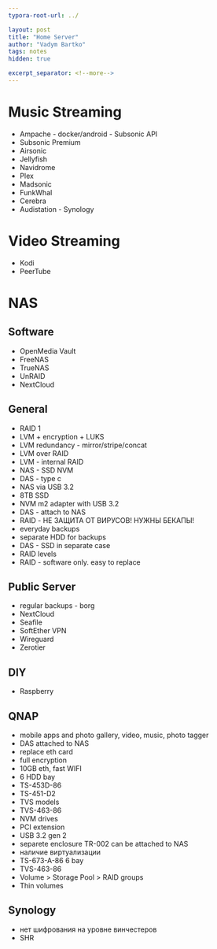 ```yaml
---
typora-root-url: ../

layout: post
title: "Home Server"
author: "Vadym Bartko"
tags: notes
hidden: true

excerpt_separator: <!--more-->
---
```


# Music Streaming
* Ampache - docker/android - Subsonic API
* Subsonic Premium
* Airsonic
* Jellyfish
* Navidrome
* Plex
* Madsonic
* FunkWhal
* Cerebra
* Audistation - Synology

# Video Streaming
* Kodi
* PeerTube

# NAS
## Software
* OpenMedia Vault
* FreeNAS
* TrueNAS
* UnRAID
* NextCloud

## General
* RAID 1
* LVM + encryption + LUKS
* LVM redundancy - mirror/stripe/concat
* LVM over RAID
* LVM - internal RAID
* NAS - SSD NVM
* DAS  - type c
* NAS via USB 3.2
* 8TB SSD
* NVM m2 adapter with USB 3.2
* DAS  - attach to NAS
* RAID  - НЕ ЗАЩИТА ОТ ВИРУСОВ! НУЖНЫ БЕКАПЫ!
* everyday backups
* separate HDD for backups
* DAS - SSD in separate case
* RAID levels
* RAID - software only. easy to replace

## Public Server
* regular backups - borg
* NextCloud
* Seafile
* SoftEther VPN
* Wireguard
* Zerotier

## DIY
* Raspberry

## QNAP
* mobile apps and photo gallery, video, music, photo tagger
* DAS attached to NAS
* replace eth card
* full encryption
* 10GB eth, fast WIFI
* 6 HDD bay
* TS-453D-86
* TS-451-D2
* TVS models
* TVS-463-86
* NVM drives
* PCI extension
* USB 3.2 gen 2
* separete enclosure TR-002 can be attached to NAS
* наличие виртуализации
* TS-673-A-86 6 bay
* TVS-463-86
* Volume > Storage Pool > RAID groups
* Thin volumes

## Synology
* нет шифрования на уровне винчестеров
* SHR
